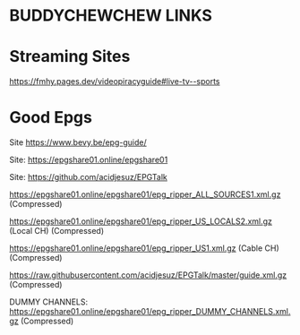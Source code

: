 # BUDDYCHEWCHEW LINKS

# Streaming Sites
https://fmhy.pages.dev/videopiracyguide#live-tv--sports

# Good Epgs
Site https://www.bevy.be/epg-guide/

Site: https://epgshare01.online/epgshare01

Site: https://github.com/acidjesuz/EPGTalk

https://epgshare01.online/epgshare01/epg_ripper_ALL_SOURCES1.xml.gz (Compressed)

https://epgshare01.online/epgshare01/epg_ripper_US_LOCALS2.xml.gz (Local CH) (Compressed)

https://epgshare01.online/epgshare01/epg_ripper_US1.xml.gz (Cable CH) (Compressed)

https://raw.githubusercontent.com/acidjesuz/EPGTalk/master/guide.xml.gz (Compressed)

DUMMY CHANNELS: https://epgshare01.online/epgshare01/epg_ripper_DUMMY_CHANNELS.xml.gz (Compressed)
